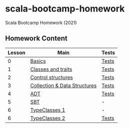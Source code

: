 # scala-bootcamp-homework
Scala Bootcamp Homework (2021)

## Homework Content 

| Lesson | Main                                                                             | Tests                                                                   |
| ------ | -------------------------------------------------------------------------------- | ----------------------------------------------------------------------  |
| 0      | [Basics](src/main/scala/com/bootcamp/basics/Basics.scala)                        | [Tests](src/test/scala/com/bootcamp/basics/BasicsSpec.scala)            |
| 1      | [Classes and traits](src/main/scala/com/bootcamp/basics/ClassesAndTraits.scala)  | [Tests](src/test/scala/com/bootcamp/basics/ClassesAndTraitsSpec.scala)  |
| 2      | [Control structures](src/main/scala/com/bootcamp/basics/ControlStructures.scala) | [Tests](src/test/scala/com/bootcamp/basics/ControlStructuresSpec.scala) |
| 3      | [Collection & Data Structures](src/main/scala/com/bootcamp/collections)          | [Tests](src/test/scala/com/bootcamp/collections)                        |
| 4      | [ADT](src/main/scala/com/bootcamp/adt/AlgebraicDataTypes.scala)                  | [Tests](src/test/scala/com/bootcamp/adt/AlgebraicDataTypesSpec.scala)   |
| 5      | [SBT](plugins/src/com/bootcamp/BulkySourcesPlugin.scala)                         | -                                                                       |
| 6      | [TypeClasses 1](/src/main/scala/com/bootcamp/implicits/TypeClassTask.scala)      | -                                                                       |
| 6      | [TypeClasses 2](/src/main/scala/com/bootcamp/implicits/Implicits.scala)          | [Tests](src/test/scala/com/bootcamp/implicits/ImplicitsSpec.scala)      |                                                                       |